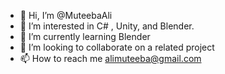- 👋 Hi, I’m @MuteebaAli
- 👀 I’m interested in C# , Unity, and Blender.
- 🌱 I’m currently learning Blender
- 💞️ I’m looking to collaborate on a related project
- 📫 How to reach me alimuteeba@gmail.com


<!---
MuteebaAli/MuteebaAli is a ✨ special ✨ repository because its `README.md` (this file) appears on your GitHub profile.
You can click the Preview link to take a look at your changes.
--->
